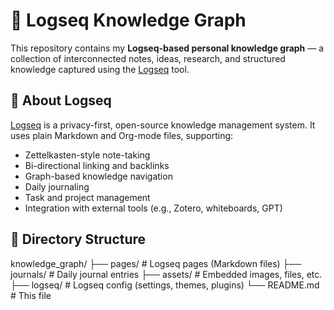 # 🧠 Logseq Knowledge Graph

This repository contains my **Logseq-based personal knowledge graph** — a collection of interconnected notes, ideas, research, and structured knowledge captured using the [Logseq](https://logseq.com/) tool.

## 📘 About Logseq

[Logseq](https://logseq.com/) is a privacy-first, open-source knowledge management system. It uses plain Markdown and Org-mode files, supporting:

- Zettelkasten-style note-taking
- Bi-directional linking and backlinks
- Graph-based knowledge navigation
- Daily journaling
- Task and project management
- Integration with external tools (e.g., Zotero, whiteboards, GPT)

## 📁 Directory Structure

knowledge_graph/
├── pages/ # Logseq pages (Markdown files)
├── journals/ # Daily journal entries
├── assets/ # Embedded images, files, etc.
├── logseq/ # Logseq config (settings, themes, plugins)
└── README.md # This file

